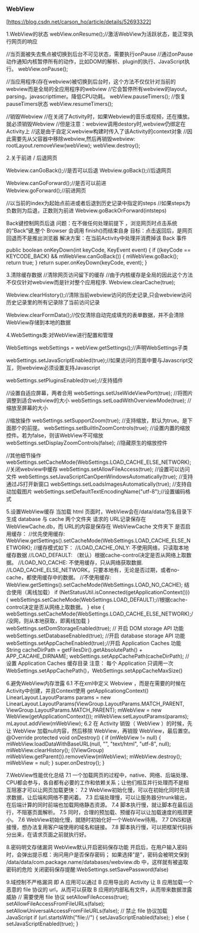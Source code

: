 ### WebView
[https://blog.csdn.net/carson_ho/article/details/52693322]

1.WebView的状态
  webView.onResume();//激活WebView为活跃状态，能正常执行网页的响应

  //当页面被失去焦点被切换到后台不可见状态，需要执行onPause
  //通过onPause动作通知内核暂停所有的动作，比如DOM的解析、plugin的执行、JavaScript执行。
  webView.onPause();

  //当应用程序(存在webview)被切换到后台时，这个方法不仅仅针对当前的webview而是全局的全应用程序的webview
  //它会暂停所有webview的layout，parsing，javascripttimer。降低CPU功耗。
  webView.pauseTimers();
  //恢复pauseTimers状态
  webView.resumeTimers();

  //销毁Webview
  //在关闭了Activity时，如果Webview的音乐或视频，还在播放。就必须销毁Webview
  //但是注意：webview调用destory时,webview仍绑定在Activity上
  //这是由于自定义webview构建时传入了该Activity的context对象
  //因此需要先从父容器中移除webview,然后再销毁webview:
  rootLayout.removeView(webView);
  webView.destroy();

2.关于前进 / 后退网页

  Webview.canGoBack();//是否可以后退
  Webview.goBack();//后退网页
                   
  Webview.canGoForward();//是否可以前进  
  Webview.goForward();//前进网页

   //以当前的index为起始点前进或者后退到历史记录中指定的steps
   //如果steps为负数则为后退，正数则为前进
   Webview.goBackOrForward(intsteps) 

  Back键控制网页后退
  问题：在不做任何处理前提下 ，浏览网页时点击系统的“Back”键,整个 Browser 会调用 finish()而结束自身
  目标：点击返回后，是网页回退而不是推出浏览器
  解决方案：在当前Activity中处理并消费掉该 Back 事件

public boolean onKeyDown(int keyCode, KeyEvent event) {
if ((keyCode == KEYCODE_BACK) && mWebView.canGoBack()) {
mWebView.goBack();
return true;
}
return super.onKeyDown(keyCode, event);
}

3.清除缓存数据
  //清除网页访问留下的缓存
  //由于内核缓存是全局的因此这个方法不仅仅针对webview而是针对整个应用程序.
  Webview.clearCache(true);

  Webview.clearHistory();//清除当前webview访问的历史记录,只会webview访问历史记录里的所有记录除了当前访问记录

  Webview.clearFormData();//仅仅清除自动完成填充的表单数据，并不会清除WebView存储到本地的数据

4.WebSettings类:对WebView进行配置和管理
  
  WebSettings webSettings = webView.getSettings();//声明WebSettings子类

  webSettings.setJavaScriptEnabled(true);//如果访问的页面中要与Javascript交互，则webview必须设置支持Javascript
  
  webSettings.setPluginsEnabled(true);//支持插件

  //设置自适应屏幕，两者合用
  webSettings.setUseWideViewPort(true); //将图片调整到适合webview的大小
  webSettings.setLoadWithOverviewMode(true); // 缩放至屏幕的大小

  //缩放操作
  webSettings.setSupportZoom(true); //支持缩放，默认为true。是下面那个的前提。
  webSettings.setBuiltInZoomControls(true); //设置内置的缩放控件。若为false，则该WebView不可缩放
  webSettings.setDisplayZoomControls(false); //隐藏原生的缩放控件

  //其他细节操作
  webSettings.setCacheMode(WebSettings.LOAD_CACHE_ELSE_NETWORK); //关闭webview中缓存
  webSettings.setAllowFileAccess(true); //设置可以访问文件
  webSettings.setJavaScriptCanOpenWindowsAutomatically(true); //支持通过JS打开新窗口
  webSettings.setLoadsImagesAutomatically(true); //支持自动加载图片
  webSettings.setDefaultTextEncodingName("utf-8");//设置编码格式

5.设置WebView缓存
  当加载 html 页面时，WebView会在/data/data/包名目录下生成 database 与 cache 两个文件夹
  请求的 URL记录保存在 WebViewCache.db，而 URL的内容是保存在 WebViewCache 文件夹下
  是否启用缓存：
    //优先使用缓存:
    WebView.getSettings().setCacheMode(WebSettings.LOAD_CACHE_ELSE_NETWORK);
    //缓存模式如下：
    //LOAD_CACHE_ONLY: 不使用网络，只读取本地缓存数据
    //LOAD_DEFAULT: （默认）根据cache-control决定是否从网络上取数据。
    //LOAD_NO_CACHE: 不使用缓存，只从网络获取数据.
    //LOAD_CACHE_ELSE_NETWORK，只要本地有，无论是否过期，或者no-cache，都使用缓存中的数据。
	//不使用缓存: 
	WebView.getSettings().setCacheMode(WebSettings.LOAD_NO_CACHE);
  结合使用（离线加载）
    if (NetStatusUtil.isConnected(getApplicationContext())) {
    webSettings.setCacheMode(WebSettings.LOAD_DEFAULT);//根据cache-control决定是否从网络上取数据。
    } else {
    webSettings.setCacheMode(WebSettings.LOAD_CACHE_ELSE_NETWORK);//没网，则从本地获取，即离线加载
    }
    webSettings.setDomStorageEnabled(true); // 开启 DOM storage API 功能
    webSettings.setDatabaseEnabled(true);   //开启 database storage API 功能
    webSettings.setAppCacheEnabled(true);//开启 Application Caches 功能
    String cacheDirPath = getFilesDir().getAbsolutePath() + APP_CACAHE_DIRNAME;
    webSettings.setAppCachePath(cacheDirPath); //设置  Application Caches 缓存目录
   注意： 每个 Application 只调用一次 WebSettings.setAppCachePath()，WebSettings.setAppCacheMaxSize()

6.避免WebView内存泄露
  6.1 不在xml中定义 Webview ，而是在需要的时候在Activity中创建，并且Context使用 getApplicationgContext()
      LinearLayout.LayoutParams params = new LinearLayout.LayoutParams(ViewGroup.LayoutParams.MATCH_PARENT, ViewGroup.LayoutParams.MATCH_PARENT);
      mWebView = new WebView(getApplicationContext());
      mWebView.setLayoutParams(params);
      mLayout.addView(mWebView);
  6.2 在 Activity 销毁（ WebView ）的时候，先让 WebView 加载null内容，然后移除 WebView，再销毁 WebView，最后置空。
      @Override 
      protected void onDestroy() {
        if (mWebView != null) {
          mWebView.loadDataWithBaseURL(null, "", "text/html", "utf-8", null);
          mWebView.clearHistory();
          ((ViewGroup) mWebView.getParent()).removeView(mWebView);
          mWebView.destroy();
          mWebView = null;
        }
        super.onDestroy();
    }

7.WebView性能优化总结
  7.1 一个加载网页的过程中，native、网络、后端处理、CPU都会参与，各自都有必要的工作和依赖关系；让他们相互并行处理而不是相互阻塞才可以让网页加载更快：
  7.2 WebView初始化慢，可以在初始化同时先请求数据，让后端和网络不要闲着。
  7.3 后端处理慢，可以让服务器分trunk输出，在后端计算的同时前端也加载网络静态资源。
  7.4 脚本执行慢，就让脚本在最后运行，不阻塞页面解析。
  7.5 同时，合理的预加载、预缓存可以让加载速度的瓶颈更小。
  7.6 WebView初始化慢，就随时初始化好一个WebView待用。
  7.7 DNS和链接慢，想办法复用客户端使用的域名和链接。
  7.8 脚本执行慢，可以把框架代码拆分出来，在请求页面之前就执行好。

8.密码明文存储漏洞
  WebView默认开启密码保存功能
  开启后，在用户输入密码时，会弹出提示框：询问用户是否保存密码；
  如果选择”是”，密码会被明文保到 /data/data/com.package.name/databases/webview.db 中，这样就有被盗取密码的危险
  关闭密码保存提醒:WebSettings.setSavePassword(false) 

9.域控制不严格漏洞
  即 A 应用可以通过 B 应用导出的 Activity 让 B 应用加载一个恶意的 file 协议的 url，从而可以获取 B 应用的内部私有文件，从而带来数据泄露威胁
  // 需要使用 file 协议
  setAllowFileAccess(true);
  setAllowFileAccessFromFileURLs(false);
  setAllowUniversalAccessFromFileURLs(false); // 禁止 file 协议加载 JavaScript
  if (url.startsWith("file://") {
    setJavaScriptEnabled(false);
  } else {
  setJavaScriptEnabled(true);
  } 



